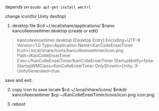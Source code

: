 depends on
`$sudo apt-get install wmctrl`

change icon(for Unity desltop)
1. desktop file
    $cd ~/.local/share/applications/
    $nano kancolleenseitimer.desktop (create or edit)

>kancolleenseitimer.desktop
>[Desktop Entry]
>Encoding=UTF-8
>Version=1.0
>Type=Application
>Name=KanColleEnseiTimer
>Icon=<your home path>/.local/share/icons/kancolleenseitimer/icon.png
>Path=<your home path>/KanColleEnseiTimer
>Exec=<your home path>/KanColleEnseiTimer/KanColleEnseiTimer
>StartupNotify=false
>StartupWMClass=KanColleEnseiTimer
>OnlyShowIn=Unity;
>X-UnityGenerated=true

save and exit.

2. copy icon to save locale
    $cd ~/.local/share/icons/
    $mkdir kancolleenseitimer
    $cp ~/KanColleEnseiTimer/icons/icon.png icon.png

3. reboot
